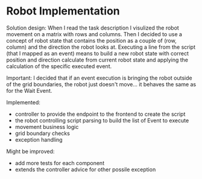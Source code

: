 # Robot Implementation
Solution design: When I read the task description I visulized the robot movement on a matrix with rows and columns. Then I decided to use a concept of robot state that contains the position as a couple of (row, column) and the direction the robot looks at. Executing a line from the script (that I mapped as an event) means to build a new robot state with correct position and direction calculate from current robot state and applying the calculation of the specific executed event.

Important: I decided that if an event execution is bringing the robot outside of the grid boundaries, the robot just doesn't move... it behaves the same as for the Wait Event.

Implemented: 
 * controller to provide the endpoint to the frontend to create the script
 * the robot controlling script parsing to build the list of Event to execute
 * movement business logic 
 * grid boundary checks
 * exception handling


Might be improved:
 * add more tests for each component 
 * extends the controller advice for other possile exception
